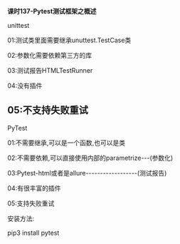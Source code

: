 **课时137-Pytest测试框架之概述**

unittest

01:测试类里面需要继承unuttest.TestCase类

02:参数化需要依赖第三方的库

03:测试报告HTMLTestRunner

04:没有插件

05:不支持失败重试
-------------------------------------------------------------
PyTest

01:不需要继承,可以是一个函数,也可以是类

02:不需要依赖,可以直接使用内部的parametrize---(参数化)

03:Pytest-html或者是allure------------------(测试报告)

04:有很丰富的插件

05:支持失败重试

安装方法:

pip3 install pytest